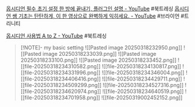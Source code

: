 [옵시디언 필수 초기 설정 한 방에 끝내기, 플러그인 설명 - YouTube](https://www.youtube.com/watch?v=RKKVIyZUuVw&list=PL-KPFbwFiAWA3bR3QSK3w6r_XM0KRzEFl&index=2) #북트레싱
[옵시디언 쌩 기초는 탄탄하게, 이 한 영상으로 완벽하게 익히세요. - YouTube](https://www.youtube.com/watch?v=KA1xjWQsex8&t=145s) #브라이언 #트리니티

[옵시디언 사용법 A to Z - YouTube](https://www.youtube.com/playlist?list=PL-KPFbwFiAWA3bR3QSK3w6r_XM0KRzEFl) #북트레싱 

> [!NOTE]- my basic setting
>![[Pasted image 20250318232950.png]]
>![[Pasted image 20250318233039.png]]
>![[Pasted image 20250318233100.png]]
>![[Pasted image 20250318233452.png]]
>![[file-20250318234310582.png]]
>![[file-20250318234130817.png]]
>![[file-20250318234331996.png]]
>![[file-20250318234346004.png]]
>![[file-20250318234406416.png]]
>![[file-20250318234429711.png]]
>![[file-20250318234509299.png]]
>![[file-20250318234527316.png]]
>![[file-20250318234620974.png]]
>![[file-20250318234640519.png]]
>![[file-20250318234701958.png]]
>![[file-20250319002452152.png]]

>
